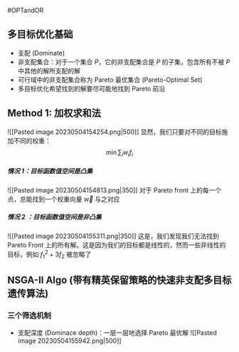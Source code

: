 #OPTandOR 

## 多目标优化基础 
- 支配 (Dominate)
- 非支配集合：对于一个集合 $P$，它的非支配集合是 $P$ 的子集，包含所有不被 $P$ 中其他的解所支配的解
- 可行域中的非支配集合称为 Pareto 最优集合 (Pareto-Optimal Set)
- 多目标优化希望找到的解要尽可能地找到 Pareto 前沿

## Method 1: 加权求和法
![[Pasted image 20230504154254.png|500]]
显然，我们只要对不同的目标施加不同的权重：
$$
\min \sum_{i} w_{i}f_{i}
$$
##### 情况 1：目标函数值空间是凸集
![[Pasted image 20230504154813.png|350]]
对于 Pareto front 上的每一个点，总能找到一个权重向量 $\vec w$ 与之对应

##### 情况 2 ：目标函数值空间是非凸集
![[Pasted image 20230504155311.png|350]]
这是，我们发现我们无法找到 Pareto Front 上的所有解。这是因为我们的目标都是线性的，然而一些非线性的目标，例如 $f_{1}^{2}+3f_{2}$ 被忽略了

## NSGA-II Algo (带有精英保留策略的快速非支配多目标遗传算法)
### 三个筛选机制
- 支配深度 (Dominace depth)：一层一层地选择 Pareto 最优解
![[Pasted image 20230504155942.png|500]]



